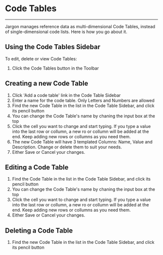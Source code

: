 # Code Tables 

---

Jargon manages reference data as multi-dimensional Code Tables, instead of single-dimensional code lists. Here is how you go about it.

## Using the Code Tables Sidebar

To edit, delete or view Code Tables:

1. Click the Code Tables button in the Toolbar

## Creating a new Code Table

1. Click 'Add a code table' link in the Code Table Sidebar
2. Enter a name for the code table. Only Letters and Numbers are allowed
3. Find the new Code Table in the list in the Code Table Sidebar, and click its pencil button
4. You can change the Code Table's name by chaning the input box at the top
5. Click the cell you want to change and start typing. If you type a value into the last row or collumn, a new ro or collumn will be added at the end. Keep adding new rows or collumns as you need them.
6. The new Code Table will have 3 templated Columns:  Name, Value and Description. Change or delete them to suit your needs.
7. Either Save or Cancel your changes.

## Editing a Code Table

1. Find the Code Table in the list in the Code Table Sidebar, and click its pencil button
2. You can change the Code Table's name by chaning the input box at the top
3. Click the cell you want to change and start typing. If you type a value into the last row or collumn, a new ro or collumn will be added at the end. Keep adding new rows or collumns as you need them.
4. Either Save or Cancel your changes.

## Deleting a Code Table

1. Find the new Code Table in the list in the Code Table Sidebar, and click its pencil button


